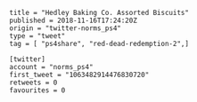 ```
title = "Hedley Baking Co. Assorted Biscuits"
published = 2018-11-16T17:24:20Z
origin = "twitter-norms_ps4"
type = "tweet"
tag = [ "ps4share", "red-dead-redemption-2",]

[twitter]
account = "norms_ps4"
first_tweet = "1063482914476830720"
retweets = 0
favourites = 0
```

<p class='image'><img src='https://mnf.m17s.net/2018/11/16/DsJAEmMWkAAQ0tP.jpg' alt=''></p>

